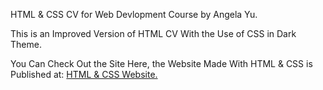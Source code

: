 HTML & CSS CV for Web Devlopment Course by Angela Yu.

This is an Improved Version of HTML CV With the Use of CSS in Dark Theme.

You Can Check Out the Site Here, the Website Made With HTML & CSS is Published at: <a href="https://sagargoswami2001.github.io/CV-Sample-Using-HTML-And-CSS-Dark-Theme/">HTML & CSS Website.</a>
